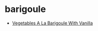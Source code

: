 # barigoule

 * [Vegetables A La Barigoule With Vanilla](../index/v/vegetables-a-la-barigoule-with-vanilla-394717.json)
